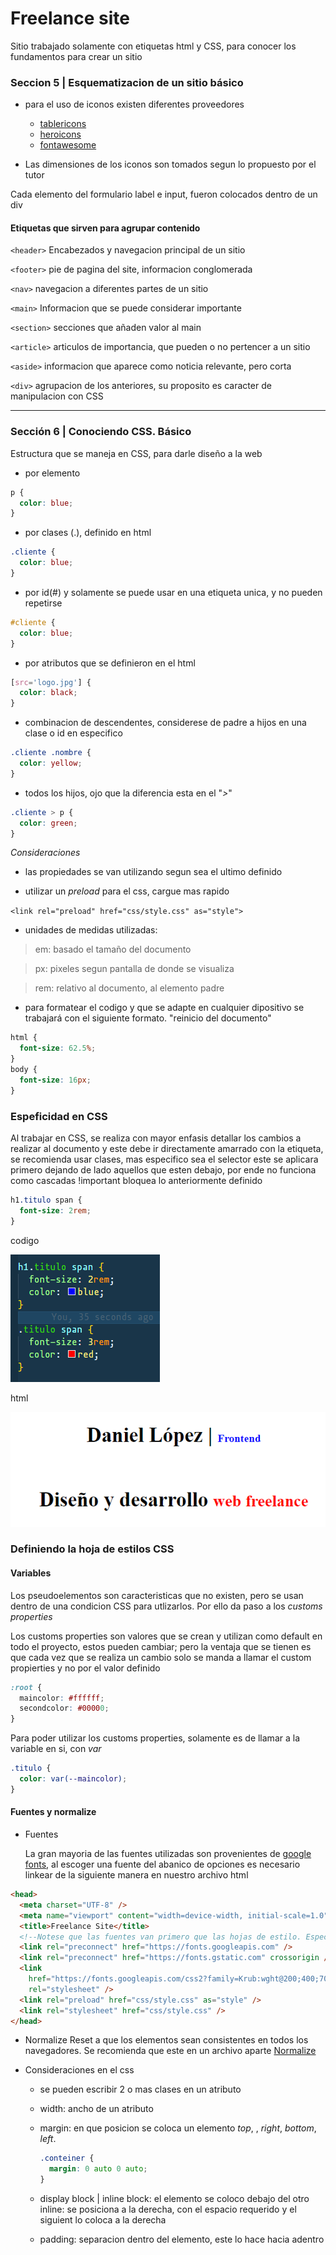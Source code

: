 # Freelance site

Sitio trabajado solamente con etiquetas html y CSS, para conocer los fundamentos para crear un sitio

### Seccion 5 | Esquematizacion de un sitio básico

- para el uso de iconos existen diferentes proveedores

  - [tablericons](https://tablericons.com/)
  - [heroicons](https://heroicons.com/)
  - [fontawesome](https://fontawesome.com/)

- Las dimensiones de los iconos son tomados segun lo propuesto por el tutor

Cada elemento del formulario label e input, fueron colocados dentro de un div

#### Etiquetas que sirven para agrupar contenido

`<header>` Encabezados y navegacion principal de un sitio

`<footer>` pie de pagina del site, informacion conglomerada

`<nav>` navegacion a diferentes partes de un sitio

`<main>` Informacion que se puede considerar importante

`<section>` secciones que añaden valor al main

`<article>` articulos de importancia, que pueden o no pertencer a un sitio

`<aside>` informacion que aparece como noticia relevante, pero corta

`<div>` agrupacion de los anteriores, su proposito es caracter de manipulacion con CSS

---

### Sección 6 | Conociendo CSS. Básico

Estructura que se maneja en CSS, para darle diseño a la web

- por elemento

```css
p {
  color: blue;
}
```

- por clases (.), definido en html

```css
.cliente {
  color: blue;
}
```

- por id(#) y solamente se puede usar en una etiqueta unica, y no pueden repetirse

```css
#cliente {
  color: blue;
}
```

- por atributos que se definieron en el html

```css
[src='logo.jpg'] {
  color: black;
}
```

- combinacion de descendentes, considerese de padre a hijos en una clase o id en especifico

```css
.cliente .nombre {
  color: yellow;
}
```

- todos los hijos, ojo que la diferencia esta en el "_>_"

```css
.cliente > p {
  color: green;
}
```

_Consideraciones_

- las propiedades se van utilizando segun sea el ultimo definido

- utilizar un _preload_ para el css, cargue mas rapido

`<link rel="preload" href="css/style.css" as="style">`

- unidades de medidas utilizadas:

> em: basado el tamaño del documento

> px: pixeles segun pantalla de donde se visualiza

> rem: relativo al documento, al elemento padre

- para formatear el codigo y que se adapte en cualquier dipositivo se trabajará con el siguiente formato. "reinicio del documento"

```css
html {
  font-size: 62.5%;
}
body {
  font-size: 16px;
}
```

### Espeficidad en CSS

Al trabajar en CSS, se realiza con mayor enfasis detallar los cambios a realizar al documento y este debe ir directamente amarrado con la etiqueta, se recomienda usar clases, mas especifico sea el selector este se aplicara primero dejando de lado aquellos que esten debajo, por ende no funciona como cascadas
!important bloquea lo anteriormente definido

```css
h1.titulo span {
  font-size: 2rem;
}
```

codigo

![Detalle en codigo ](img/especificidad_2.png 'Description')

html

![Visualizacion](img/especificidad.png 'Description')

### Definiendo la hoja de estilos CSS

#### Variables

Los pseudoelementos son caracteristicas que no existen, pero se usan dentro de una condicion CSS para utlizarlos. Por ello da paso a los _customs properties_

Los customs properties son valores que se crean y utilizan como default en todo el proyecto, estos pueden cambiar; pero la ventaja que se tienen es que cada vez que se realiza un cambio solo se manda a llamar el custom propierties y no por el valor definido

```css
:root {
  maincolor: #ffffff;
  secondcolor: #00000;
}
```

Para poder utilizar los customs properties, solamente es de llamar a la variable en si, con _*var*_

```css
.titulo {
  color: var(--maincolor);
}
```

#### Fuentes y normalize

- Fuentes

  La gran mayoria de las fuentes utilizadas son provenientes de [google fonts](https://fonts.google.com/), al escoger una fuente del abanico de opciones es necesario linkear de la siguiente manera en nuestro archivo html

```html
<head>
  <meta charset="UTF-8" />
  <meta name="viewport" content="width=device-width, initial-scale=1.0" />
  <title>Freelance Site</title>
  <!--Notese que las fuentes van primero que las hojas de estilo. Especificidad-->
  <link rel="preconnect" href="https://fonts.googleapis.com" />
  <link rel="preconnect" href="https://fonts.gstatic.com" crossorigin />
  <link
    href="https://fonts.googleapis.com/css2?family=Krub:wght@200;400;700&display=swap"
    rel="stylesheet" />
  <link rel="preload" href="css/style.css" as="style" />
  <link rel="stylesheet" href="css/style.css" />
</head>
```

- Normalize
  Reset a que los elementos sean consistentes en todos los navegadores.
  Se recomienda que este en un archivo aparte
  [Normalize](https://necolas.github.io/normalize.css/)

- Consideraciones en el css

  - se pueden escribir 2 o mas clases en un atributo
  - width: ancho de un atributo
  - margin: en que posicion se coloca un elemento _top_, , _right_, _bottom_, _left_.
    ```css
    .conteiner {
      margin: 0 auto 0 auto;
    }
    ```
  - display block | inline
    block: el elemento se coloco debajo del otro
    inline: se posiciona a la derecha, con el espacio requerido y el siguient lo coloca a la derecha

  - padding: separacion dentro del elemento, este lo hace hacia adentro
